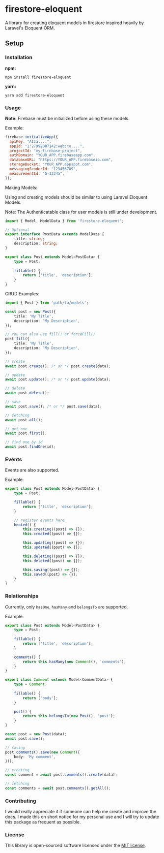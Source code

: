 # firestore-eloquent

A library for creating eloquent models in firestore inspired heavily by Laravel's Eloquent ORM.

## Setup

### Installation

__npm:__

```npm
npm install firestore-eloquent
```

__yarn:__

```yarn
yarn add firestore-eloquent
```

### Usage

__Note:__ Firebase must be initialized before using these models.

Example:

```javascript
firebase.initializeApp({
  apiKey: "AIza....",
  appId: "1:27992087142:web:ce....",
  projectId: "my-firebase-project",
  authDomain: "YOUR_APP.firebaseapp.com",
  databaseURL: "https://YOUR_APP.firebaseio.com",
  storageBucket: "YOUR_APP.appspot.com",
  messagingSenderId: "123456789",
  measurementId: "G-12345",
});
```

Making Models:

Using and creating models should be similar to using Laravel Eloquent Models.

Note: The Authenticatable class for user models is still under development.

```typescript
import { Model, ModelData } from 'firestore-eloquent';

// Optional
export interface PostData extends ModelData {
    title: string;
    description: string;
}

export class Post extends Model<PostData> {
    type = Post;
    
    fillable() {
        return ['title', 'description'];
    }
}
```

CRUD Examples:

```typescript
import { Post } from 'path/to/models';

const post = new Post({
    title: 'My Title',
    description: 'My Description',
});

// You can also use fill() or forceFill()
post.fill({
    title: 'My Title',
    description: 'My Description',
});

// create
await post.create(); /* or */ post.create(data);

// update
await post.update(); /* or */ post.update(data);

// delete
await post.delete();

// save
await post.save(); /* or */ post.save(data);

// fetching
await post.all();

// get one
await post.first();

// find one by id
await post.findOne(id);

```

### Events

Events are also supported.

Example:

```typescript
export class Post extends Model<PostData> {
    type = Post;

    fillable() {
        return ['title', 'description'];
    }

    // register events here
    booted() {
        this.creating((post) => {});
        this.created((post) => {});

        this.updating((post) => {});
        this.updated((post) => {});

        this.deleting((post) => {});
        this.deleted((post) => {});

        this.saving((post) => {});
        this.saved((post) => {});
    }
}
```

### Relationships

Currently, only `hasOne`, `hasMany` and `belongsTo` are supported.

Example:

```typescript
export class Post extends Model<PostData> {
    type = Post;
    
    fillable() {
        return ['title', 'description'];
    }

    comments() {
        return this.hasMany(new Comment(), 'comments');
    }
}

export class Comment extends Model<CommentData> {
    type = Comment;
    
    fillable() {
        return ['body'];
    }

    post() {
        return this.belongsTo(new Post(), 'post');
    }
}

const post = new Post(data);
await post.save();

// saving
post.comments().save(new Comment({
    body: 'My comment',
}));

// creating
const comment = await post.comments().create(data);

// fetching
const comments = await post.comments().getAll();
```

### Contributing

I would really appreciate it if someone can help me create and improve the docs.
I made this on short notice for my personal use and I will try to update this package
as frequent as possible.

### License

This library is open-sourced software licensed under the [MIT license](LICENSE.md).

